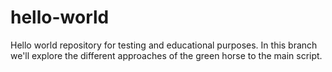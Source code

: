 # hello-world
Hello world repository for testing and educational purposes. 
In this branch we'll explore the different approaches of the green horse to the main script.
